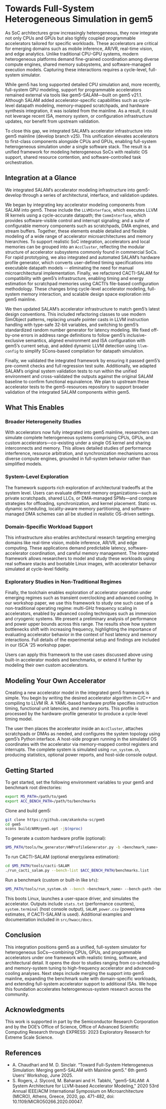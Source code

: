 # Towards Full-System Heterogeneous Simulation in gem5

As SoC architectures grow increasingly heterogeneous, they now integrate not only CPUs and GPUs but also tightly coupled programmable accelerators tailored for specific workloads. These accelerators are critical for emerging domains such as mobile inference, AR/VR, real-time vision, and edge analytics. Unlike traditional CPU-GPU systems, modern heterogeneous platforms demand fine-grained coordination among diverse compute engines, shared memory subsystems, and software-managed execution models. Capturing these interactions requires a cycle-level, full-system simulator.

While gem5 has long supported detailed CPU simulation and, more recently, full-system GPU modeling, support for programmable accelerators remained external via tools like gem5-SALAM—built on gem5 v21.1. Although SALAM added accelerator-specific capabilities such as cycle-level datapath modeling, memory-mapped scratchpads, and hardware synthesis integration, it was isolated from the mainline. As a result, it could not leverage recent ISA, memory system, or configuration infrastructure updates, nor benefit from upstream validation.

To close this gap, we integrated SALAM’s accelerator infrastructure into gem5 mainline (develop branch v25). This unification elevates accelerators to first-class components alongside CPUs and GPUs, enabling full-system heterogeneous simulation under a single software stack. The result is a unified framework for modeling heterogeneous SoCs with realistic OS support, shared resource contention, and software-controlled task orchestration.

## Integration at a Glance

We integrated SALAM’s accelerator modeling infrastructure into gem5-develop through a series of architectural, interface, and validation updates.

We began by integrating key accelerator modeling components from SALAM into gem5. These include the `LLVMInterface`, which executes LLVM IR kernels using a cycle-accurate datapath; the `CommInterface`, which provides software-visible control and interrupt signaling; and a suite of configurable memory components such as scratchpads, DMA engines, and stream buffers. Together, these elements enable detailed and flexible modeling of a wide range of accelerator microarchitectures and memory hierarchies. To support realistic SoC integration, accelerators and local memories can be grouped into an `AccCluster`, reflecting the modular structure of accelerator subsystems commonly found in commercial SoCs. For rapid prototyping, we also integrated and automated SALAM’s hardware profile generator, which converts user-defined timing specifications into executable datapath models -- eliminating the need for manual microarchitectural implementation. Finally, we refactored CACTI-SALAM for compatibility with gem5’s infrastructure, enabling timing and energy estimation for scratchpad memories using CACTI’s file-based configuration methodology. These changes bring cycle-level accelerator modeling, full-system memory interaction, and scalable design space exploration into gem5 mainline.

We then updated SALAM’s accelerator infrastructure to match gem5’s latest design conventions. This included refactoring classes to use modern SimObject patterns, replacing unsafe pointer casts in LLVM instruction handling with type-safe 32-bit variables, and switching to gem5’s standardized random number generator for latency modeling. We fixed off-by-one errors in address range definitions to follow gem5’s inclusive-exclusive semantics, aligned environment and ISA configuration with gem5’s current setup, and added dynamic LLVM detection using `llvm-config` to simplify SCons-based compilation for datapath simulation.

Finally, we validated the integrated framework by ensuring it passed gem5’s pre-commit checks and full regression test suite. Additionally, we adapted SALAM’s original system validation tests to run within the unified environment and cross-validated the outputs against the original SALAM baseline to confirm functional equivalence. We plan to upstream these accelerator tests to the gem5-resources repository to support broader validation of the integrated SALAM components within gem5.

## What This Enables

### Broader Heterogeneity Studies

With accelerators now fully integrated into gem5 mainline, researchers can simulate complete heterogeneous systems comprising CPUs, GPUs, and custom accelerators—co-existing under a single OS kernel and sharing interconnects and memory. This allows detailed studies of performance interference, resource arbitration, and synchronization mechanisms across diverse compute engines, grounded in full-system behavior rather than simplified models.

### System-Level Exploration

The framework supports rich exploration of architectural tradeoffs at the system level. Users can evaluate different memory organizations—such as private scratchpads, shared LLCs, or DMA-managed SPMs—and compare strategies for offloading, synchronization, and kernel placement. Static vs. dynamic scheduling, locality-aware memory partitioning, and software-managed DMA schemes can all be studied in realistic OS-driven settings.

### Domain-Specific Workload Support

This infrastructure also enables architectural research targeting emerging domains like real-time vision, mobile inference, AR/VR, and edge computing. These applications demand predictable latency, software-accelerator coordination, and careful memory management. The integrated framework allows researchers to model and study these workloads using real software stacks and bootable Linux images, with accelerator behavior simulated at cycle-level fidelity.

### Exploratory Studies in Non-Traditional Regimes

Finally, the toolchain enables exploration of accelerator operation under emerging regimes such as transient overclocking and advanced cooling. In our workshop paper, we use this framework to study one such case of a non-traditional operating regime: multi-GHz frequency scaling in accelerators, enabled by advanced cooling techniques such as immersion and cryogenic systems. We present a preliminary analysis of performance and power upper bounds across this range. The results show how system bottlenecks shift with increasing frequency, highlighting the importance of evaluating accelerator behavior in the context of host latency and memory interactions. Full details of the experimental setup and findings are included in our ISCA ’25 workshop paper.

Users can apply this framework to the use cases discussed above using built-in accelerator models and benchmarks, or extend it further by modeling their own custom accelerators.

## Modeling Your Own Accelerator

Creating a new accelerator model in the integrated gem5 framework is simple. You begin by writing the desired accelerator algorithm in C/C++ and compiling to LLVM IR.  A YAML-based hardware profile specifies instruction timing, functional unit latencies, and memory ports. This profile is processed by the hardware-profile generator to produce a cycle-level timing model.

The user then places the accelerator inside an `AccCluster`, attaches scratchpads or DMAs as needed, and configures the system topology using gem5’s Python interface. A host-side program running in the simulated OS coordinates with the accelerator via memory-mapped control registers and interrupts. The complete system is simulated using `run_system.sh`, producing statistics, optional power reports, and host-side console output.

## Getting Started

To get started, set the following environment variables to your gem5 and benchmark root directories:

```bash
export M5_PATH=/path/to/gem5
export ACC_BENCH_PATH=/path/to/benchmarks
```

Clone and build gem5:

```bash
git clone https://github.com/akanksha-sc/gem5
cd gem5
scons build/ARM/gem5.opt -j$(nproc)
```

To generate a custom hardware profile (optional):

```bash
$M5_PATH/tools/hw_generator/HWProfileGenerator.py -b <benchmark_name>
```

To run CACTI-SALAM (optional energy/area estimation):

```bash
cd $M5_PATH/tools/cacti-SALAM
./run_cacti_salam.py --bench-list $ACC_BENCH_PATH/benchmarks.list
```

Run a benchmark (custom or built-in like `bfs`):

```bash
$M5_PATH/tools/run_system.sh --bench <benchmark_name> --bench-path <benchmark_path>
```

This boots Linux, launches a user-space driver, and simulates the accelerator. Outputs include `stats.txt` (performance counters), `system.terminal` (host console output), `SALAM_power.csv` (power/area estimates, if CACTI-SALAM is used). Additional examples and documentation included in `src/hwacc/docs`.

## Conclusion

This integration positions gem5 as a unified, full-system simulator for heterogeneous SoCs—combining CPUs, GPUs, and programmable accelerators under one framework with realistic timing, software, and architectural detail. It opens the door to studies ranging from co-scheduling and memory-system tuning to high-frequency accelerator and advanced-cooling analyses. Next steps include merging the support into gem5 mainline, expanding the benchmark suite with domain-specific workloads, and extending full-system accelerator support to additional ISAs. We hope this foundation accelerates heterogeneous-system research across the community.

## Acknowledgments

This work is supported in part by the Semiconductor Research Corporation and by the DOE’s Office of Science, Office of Advanced Scientific Computing Research through EXPRESS: 2023 Exploratory Research for Extreme Scale Science.

## References

* A. Chaudhari and M. D. Sinclair. “Toward Full-System Heterogeneous Simulation: Merging gem5-SALAM with Mainline gem5.” 6th gem5 Users’ Workshop, June 2025.
* S. Rogers, J. Slycord, M. Baharani and H. Tabkhi, "gem5-SALAM: A System Architecture for LLVM-based Accelerator Modeling," 2020 53rd Annual IEEE/ACM International Symposium on Microarchitecture (MICRO), Athens, Greece, 2020, pp. 471-482, doi: 10.1109/MICRO50266.2020.00047.
